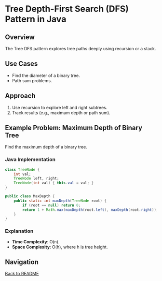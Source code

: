 # Tree Depth-First Search (DFS) Pattern in Java

## Overview
The Tree DFS pattern explores tree paths deeply using recursion or a stack.

## Use Cases
- Find the diameter of a binary tree.
- Path sum problems.

## Approach
1. Use recursion to explore left and right subtrees.
2. Track results (e.g., maximum depth or path sum).

## Example Problem: Maximum Depth of Binary Tree
Find the maximum depth of a binary tree.

### Java Implementation
```java
class TreeNode {
    int val;
    TreeNode left, right;
    TreeNode(int val) { this.val = val; }
}

public class MaxDepth {
    public static int maxDepth(TreeNode root) {
        if (root == null) return 0;
        return 1 + Math.max(maxDepth(root.left), maxDepth(root.right));
    }
}
```

### Explanation
- **Time Complexity**: O(n).
- **Space Complexity**: O(h), where h is tree height.

## Navigation
[Back to README](README.md)